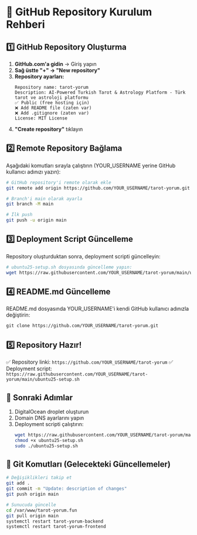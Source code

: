 # 🚀 GitHub Repository Kurulum Rehberi

## 1️⃣ GitHub Repository Oluşturma

1. **GitHub.com'a gidin** → Giriş yapın
2. **Sağ üstte "+" → "New repository"**
3. **Repository ayarları:**
   ```
   Repository name: tarot-yorum
   Description: AI-Powered Turkish Tarot & Astrology Platform - Türk tarot ve astroloji platformu
   ✅ Public (free hosting için)
   ❌ Add README file (zaten var)
   ❌ Add .gitignore (zaten var)
   License: MIT License
   ```
4. **"Create repository"** tıklayın

## 2️⃣ Remote Repository Bağlama

Aşağıdaki komutları sırayla çalıştırın (YOUR_USERNAME yerine GitHub kullanıcı adınızı yazın):

```bash
# GitHub repository'i remote olarak ekle
git remote add origin https://github.com/YOUR_USERNAME/tarot-yorum.git

# Branch'i main olarak ayarla
git branch -M main

# İlk push
git push -u origin main
```

## 3️⃣ Deployment Script Güncelleme

Repository oluşturduktan sonra, deployment scripti güncelleyin:

```bash
# ubuntu25-setup.sh dosyasında güncelleme yapın:
wget https://raw.githubusercontent.com/YOUR_USERNAME/tarot-yorum/main/ubuntu25-setup.sh
```

## 4️⃣ README.md Güncelleme

README.md dosyasında YOUR_USERNAME'i kendi GitHub kullanıcı adınızla değiştirin:

```markdown
git clone https://github.com/YOUR_USERNAME/tarot-yorum.git
```

## 5️⃣ Repository Hazır!

✅ Repository linki: `https://github.com/YOUR_USERNAME/tarot-yorum`
✅ Deployment script: `https://raw.githubusercontent.com/YOUR_USERNAME/tarot-yorum/main/ubuntu25-setup.sh`

## 🎉 Sonraki Adımlar

1. DigitalOcean droplet oluşturun
2. Domain DNS ayarlarını yapın  
3. Deployment scripti çalıştırın:
   ```bash
   wget https://raw.githubusercontent.com/YOUR_USERNAME/tarot-yorum/main/ubuntu25-setup.sh
   chmod +x ubuntu25-setup.sh
   sudo ./ubuntu25-setup.sh
   ```

## 📝 Git Komutları (Gelecekteki Güncellemeler)

```bash
# Değişiklikleri takip et
git add .
git commit -m "Update: description of changes"
git push origin main

# Sunucuda güncelle
cd /var/www/tarot-yorum.fun
git pull origin main
systemctl restart tarot-yorum-backend
systemctl restart tarot-yorum-frontend
```